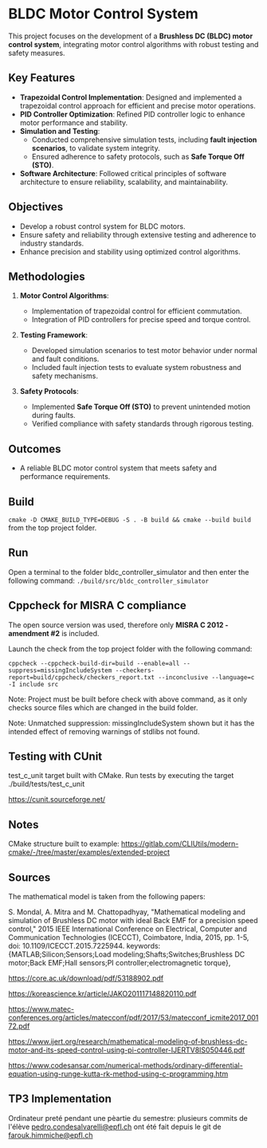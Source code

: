 # BLDC Motor Control System

This project focuses on the development of a **Brushless DC (BLDC) motor control system**, integrating motor control algorithms with robust testing and safety measures.

## Key Features

- **Trapezoidal Control Implementation**: Designed and implemented a trapezoidal control approach for efficient and precise motor operations.
- **PID Controller Optimization**: Refined PID controller logic to enhance motor performance and stability.
- **Simulation and Testing**:
  - Conducted comprehensive simulation tests, including **fault injection scenarios**, to validate system integrity.
  - Ensured adherence to safety protocols, such as **Safe Torque Off (STO)**.
- **Software Architecture**: Followed critical principles of software architecture to ensure reliability, scalability, and maintainability.

## Objectives

- Develop a robust control system for BLDC motors.
- Ensure safety and reliability through extensive testing and adherence to industry standards.
- Enhance precision and stability using optimized control algorithms.

## Methodologies

1. **Motor Control Algorithms**:
   - Implementation of trapezoidal control for efficient commutation.
   - Integration of PID controllers for precise speed and torque control.

2. **Testing Framework**:
   - Developed simulation scenarios to test motor behavior under normal and fault conditions.
   - Included fault injection tests to evaluate system robustness and safety mechanisms.

3. **Safety Protocols**:
   - Implemented **Safe Torque Off (STO)** to prevent unintended motion during faults.
   - Verified compliance with safety standards through rigorous testing.

## Outcomes

- A reliable BLDC motor control system that meets safety and performance requirements.

## Build

```cmake -D CMAKE_BUILD_TYPE=DEBUG -S . -B build && cmake --build build``` from the top project folder.

## Run

Open a terminal to the folder bldc_controller_simulator and then enter the following command:
```./build/src/bldc_controller_simulator```

## Cppcheck for MISRA C compliance

The open source version was used, therefore only **MISRA C 2012 - amendment #2** is included.

Launch the check from the top project folder with the following command:

```cppcheck --cppcheck-build-dir=build --enable=all --suppress=missingIncludeSystem --checkers-report=build/cppcheck/checkers_report.txt --inconclusive --language=c -I include src```

Note: Project must be built before check with above command, as it only checks source files which are changed in the build folder.

Note: Unmatched suppression: missingIncludeSystem shown but it has the intended effect of removing warnings of stdlibs not found.

## Testing with CUnit

test_c_unit target built with CMake. Run tests by executing the target ./build/tests/test_c_unit

https://cunit.sourceforge.net/


## Notes

CMake structure built to example: https://gitlab.com/CLIUtils/modern-cmake/-/tree/master/examples/extended-project


## Sources

The mathematical model is taken from the following papers:

S. Mondal, A. Mitra and M. Chattopadhyay, "Mathematical modeling and simulation of Brushless DC motor with ideal Back EMF for a precision speed control," 2015 IEEE International Conference on Electrical, Computer and Communication Technologies (ICECCT), Coimbatore, India, 2015, pp. 1-5, doi: 10.1109/ICECCT.2015.7225944. keywords: {MATLAB;Silicon;Sensors;Load modeling;Shafts;Switches;Brushless DC motor;Back EMF;Hall sensors;PI controller;electromagnetic torque},

https://core.ac.uk/download/pdf/53188902.pdf

https://koreascience.kr/article/JAKO201117148820110.pdf

https://www.matec-conferences.org/articles/matecconf/pdf/2017/53/matecconf_icmite2017_00172.pdf

https://www.ijert.org/research/mathematical-modeling-of-brushless-dc-motor-and-its-speed-control-using-pi-controller-IJERTV8IS050446.pdf

https://www.codesansar.com/numerical-methods/ordinary-differential-equation-using-runge-kutta-rk-method-using-c-programming.htm

## TP3 Implementation

Ordinateur preté pendant une pèartie du semestre: plusieurs commits de l'élève pedro.condesalvarelli@epfl.ch ont été fait depuis le git de farouk.himmiche@epfl.ch
